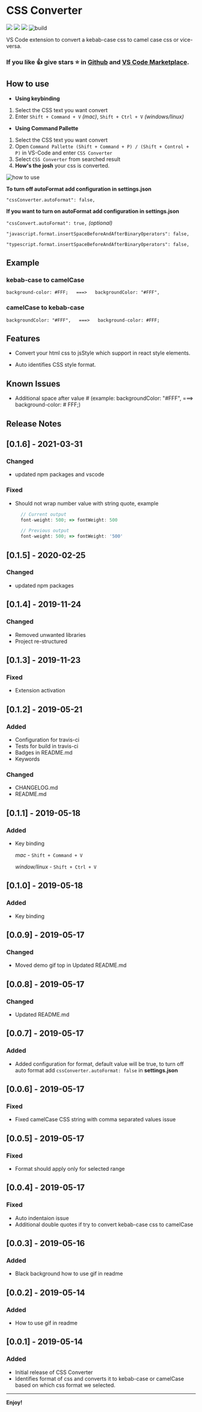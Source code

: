 # CSS Converter

[![](https://vsmarketplacebadge.apphb.com/version-short/Lakkannawalikar.css-converter.svg)](https://marketplace.visualstudio.com/items?itemName=lakkanna.css-converter)
[![](https://vsmarketplacebadge.apphb.com/downloads-short/Lakkannawalikar.css-converter.svg)](https://marketplace.visualstudio.com/items?itemName=Lakkannawalikar.css-converter)
[![](https://vsmarketplacebadge.apphb.com/rating-short/Lakkannawalikar.css-converter.svg)](https://marketplace.visualstudio.com/items?itemName=Lakkannawalikar.css-converter)
![build](https://travis-ci.org/Lakkanna/css-converter.svg?branch=master)

VS Code extension to convert a kebab-case css to camel case css or vice-versa.

### If you like 👍 give stars ⭐️ in [Github](https://github.com/Lakkanna/css-converter) and [VS Code Marketplace](https://marketplace.visualstudio.com/items?itemName=Lakkannawalikar.css-converter&ssr=false#review-details).

## How to use

- **Using keybinding**

1. Select the CSS text you want convert
2. Enter `Shift + Command + V` _(mac)_, `Shift + Ctrl + V` _(windows/linux)_

- **Using Command Pallette**

1. Select the CSS text you want convert
2. Open `Command Pallette (Shift + Command + P) / (Shift + Control + P)` in VS-Code and enter `CSS Converter`
3. Select `CSS Converter` from searched result
4. **How's the josh** your css is converted.

![how to use](images/demo-kebab-camel.gif)

**To turn off autoFormat add configuration in settings.json**

`"cssConverter.autoFormat": false,`

**If you want to turn on autoFormat add configuration in settings.json**

`"cssConvert.autoFormat": true,` _(optional)_

`"javascript.format.insertSpaceBeforeAndAfterBinaryOperators": false,`

`"typescript.format.insertSpaceBeforeAndAfterBinaryOperators": false,`

## Example

### **kebab-case to camelCase**

    background-color: #FFF;   ===>   backgroundColor: "#FFF",

### **camelCase to kebab-case**

    backgroundColor: "#FFF",   ===>   background-color: #FFF;

## Features

- Convert your html css to jsStyle which support in react style elements.

- Auto identifies CSS style format.

## Known Issues

- Additional space after value # (example: backgroundColor: "#FFF", ===> background-color: # FFF;)

## Release Notes

## [0.1.6] - 2021-03-31

### Changed

- updated npm packages and vscode

### Fixed

- Should not wrap number value with string quote,
  example

  ```javascript
    // Current output
    font-weight: 500; => fontWeight: 500

    // Previous output
    font-weight: 500; => fontWeight: '500'
  ```

## [0.1.5] - 2020-02-25

### Changed

- updated npm packages

## [0.1.4] - 2019-11-24

### Changed

- Removed unwanted libraries
- Project re-structured

## [0.1.3] - 2019-11-23

### Fixed

- Extension activation

## [0.1.2] - 2019-05-21

### Added

- Configuration for travis-ci
- Tests for build in travis-ci
- Badges in README.md
- Keywords

### Changed

- CHANGELOG.md
- README.md

## [0.1.1] - 2019-05-18

### Added

- Key binding

  _mac_ - `Shift + Command + V`

  _window/linux_ - `Shift + Ctrl + V`

## [0.1.0] - 2019-05-18

### Added

- Key binding

## [0.0.9] - 2019-05-17

### Changed

- Moved demo gif top in Updated README.md

## [0.0.8] - 2019-05-17

### Changed

- Updated README.md

## [0.0.7] - 2019-05-17

### Added

- Added configuration for format, default value will be true, to turn off auto format add `cssConverter.autoFormat: false` in **settings.json**

## [0.0.6] - 2019-05-17

### Fixed

- Fixed camelCase CSS string with comma separated values issue

## [0.0.5] - 2019-05-17

### Fixed

- Format should apply only for selected range

## [0.0.4] - 2019-05-17

### Fixed

- Auto indentaion issue
- Additional double quotes if try to convert kebab-case css to camelCase

## [0.0.3] - 2019-05-16

### Added

- Black background how to use gif in readme

## [0.0.2] - 2019-05-14

### Added

- How to use gif in readme

## [0.0.1] - 2019-05-14

### Added

- Initial release of CSS Converter
- Identifies format of css and converts it to kebab-case or camelCase based on which css format we selected.

---

**Enjoy!**
